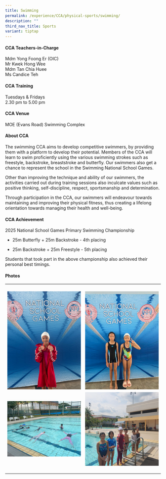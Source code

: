 ```yaml
---
title: Swimming
permalink: /experience/CCA/physical-sports/swimming/
description: ""
third_nav_title: Sports
variant: tiptap
---
```

<h4><strong>CCA Teachers-in-Charge</strong></h4>
<p>Mdm Yong Foong Er (OIC)
<br>Mr Kwek Hong Wee
<br>Mdm Tan Chia Huee
<br>Ms Candice Teh</p>
<h4><strong>CCA Training</strong></h4>
<p>Tuesdays &amp; Fridays
<br>2.30 pm to 5.00 pm
<br>
</p>
<h4><strong>CCA Venue</strong></h4>
<p>MOE (Evans Road) Swimming Complex</p>
<h4><strong>About CCA</strong></h4>
<p>The swimming CCA aims to develop competitive swimmers, by providing them
with a platform to develop their potential. Members of the CCA will learn
to swim proficiently using the various swimming strokes such as freestyle,
backstroke, breaststroke and butterfly. Our swimmers also get a chance
to represent the school in the Swimming National School Games.</p>
<p>Other than improving the technique and ability of our swimmers, the activities
carried out during training sessions also inculcate values such as positive
thinking, self-discipline, respect, sportsmanship and determination.</p>
<p>Through participation in the CCA, our swimmers will endeavour towards
maintaining and improving their physical fitness, thus creating a lifelong
orientation towards managing their health and well-being.</p>
<h4><strong>CCA Achievement</strong></h4>
<p>2025 National School Games Primary Swimming Championship</p>
<ul data-tight="true" class="tight">
<li>
<p>25m Butterfly&nbsp;+ 25m Backstroke - 4th placing&nbsp;</p>
</li>
<li>
<p>25m Backstroke&nbsp;+ 25m Freestyle - 5th placing&nbsp;</p>
</li>
</ul>
<p>Students that took part&nbsp;in the above championship also achieved&nbsp;their
personal&nbsp;best timings.&nbsp;&nbsp;</p>
<h4><strong>Photos</strong></h4>
<table style="minWidth: 50px">
<colgroup>
<col>
<col>
</colgroup>
<tbody>
<tr>
<th rowspan="1" colspan="1">
<p></p>
</th>
<th rowspan="1" colspan="1">
<p></p>
</th>
</tr>
<tr>
<td rowspan="1" colspan="1">
<div class="isomer-image-wrapper">
<img style="width: 100%" height="auto" width="100%" alt="" src="/images/CCA Swimming/2025_Swimming_1.jpg">
</div>
</td>
<td rowspan="1" colspan="1">
<div class="isomer-image-wrapper">
<img style="width: 100%" height="auto" width="100%" alt="" src="/images/CCA Swimming/2025_Swimming_4.jpg">
</div>
</td>
</tr>
<tr>
<td rowspan="1" colspan="1">
<div class="isomer-image-wrapper">
<img style="width: 100%" height="auto" width="100%" alt="" src="/images/CCA Swimming/2025_Swimming_2.jpg">
</div>
</td>
<td rowspan="1" colspan="1">
<div class="isomer-image-wrapper">
<img style="width: 100%" height="auto" width="100%" alt="" src="/images/CCA Swimming/2025_Swimming_3.jpg">
</div>
</td>
</tr>
<tr>
<td rowspan="1" colspan="1">
<p></p>
</td>
<td rowspan="1" colspan="1">
<p></p>
</td>
</tr>
</tbody>
</table>
<p></p>